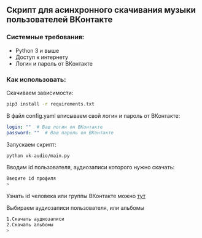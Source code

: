 ## Скрипт для асинхронного скачивания музыки пользователей ВКонтакте

### Системные требования:

* Python 3 и выше
* Доступ к интернету
* Логин и пароль от ВКонтакте

### Как использовать:

Скачиваем зависимости:
```bash
pip3 install -r requirements.txt
```

В файл config.yaml вписываем свой логин и пароль от ВКонтакте:
```yaml
login: ""  # Ваш логин он ВКонтакте
password: ""  # Ваш пароль он ВКонтакте
```

Запускаем скрипт:
```bash
python vk-audio/main.py
```

Вводим id пользователя, аудиозаписи которого нужно скачать:
```bash
Введите id профиля
> 
```

Узнать id человека или группы ВКонтакте можно [тут](https://regvk.com/id/)

Выбираем аудиозаписи пользователя, или альбомы
```bash
1.Скачать аудиозаписи
2.Скачать альбомы
>
```